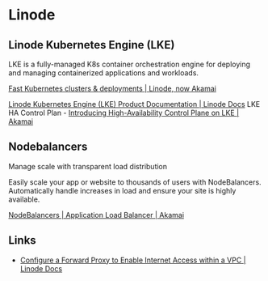 # Linode

## Linode Kubernetes Engine (LKE)

LKE is a fully-managed K8s container orchestration engine for deploying and managing containerized applications and workloads.

[Fast Kubernetes clusters & deployments | Linode, now Akamai](https://www.linode.com/products/kubernetes/)

[Linode Kubernetes Engine (LKE) Product Documentation | Linode Docs](https://www.linode.com/docs/products/compute/kubernetes/)
LKE HA Control Plan - [Introducing High-Availability Control Plane on LKE | Akamai](https://www.linode.com/blog/kubernetes/introducing-high-availability-control-plane-on-lke/)

## Nodebalancers

Manage scale with transparent load distribution

Easily scale your app or website to thousands of users with NodeBalancers. Automatically handle increases in load and ensure your site is highly available.

[NodeBalancers | Application Load Balancer | Akamai](https://www.linode.com/products/nodebalancers/)

## Links

- [Configure a Forward Proxy to Enable Internet Access within a VPC | Linode Docs](https://www.linode.com/docs/guides/forward-proxy-for-vpc/)
